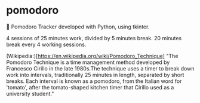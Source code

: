 # pomodoro
:tomato: Pomodoro Tracker developed with Python, using tkinter. 

4 sessions of 25 minutes work, divided by 5 minutes break. 20 minutes break every 4 working sessions.



(Wikipedia:)[https://en.wikipedia.org/wiki/Pomodoro_Technique] "The Pomodoro Technique is a time management method developed by Francesco Cirillo in the late 1980s.The technique uses a timer to break down work into intervals, traditionally 25 minutes in length, separated by short breaks. Each interval is known as a pomodoro, from the Italian word for 'tomato', after the tomato-shaped kitchen timer that Cirillo used as a university student."


